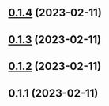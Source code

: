 

## [0.1.4](https://github.com/famu1hundred/famu1hundred.github.io/compare/0.1.3...0.1.4) (2023-02-11)

## [0.1.3](https://github.com/famu1hundred/famu1hundred.github.io/compare/0.1.2...0.1.3) (2023-02-11)

## [0.1.2](https://github.com/famu1hundred/famu1hundred.github.io/compare/0.1.1...0.1.2) (2023-02-11)

## 0.1.1 (2023-02-11)